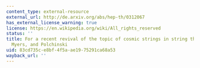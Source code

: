 ```yaml
---
content_type: external-resource
external_url: http://de.arxiv.org/abs/hep-th/0312067
has_external_license_warning: true
license: https://en.wikipedia.org/wiki/All_rights_reserved
status: ''
title: For a recent revival of the topic of cosmic strings in string theory see Copeland,
  Myers, and Polchinski
uid: 83cd735c-e8bf-4f5a-ae19-75291ca68a53
wayback_url: ''
---
```

